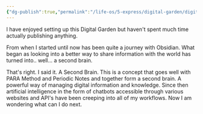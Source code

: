 ```yaml
---
{"dg-publish":true,"permalink":"/life-os/5-express/digital-garden/digital-garden-begins/","tags":["gardenEntry"]}
---
```




I have enjoyed setting up this Digital Garden but haven't spent much time actually publishing anything.

From when I started until now has been quite a journey with Obsidian. What began as looking into a better way to share information with the world has turned into.. well... a second brain.

That's right. I said it. A Second Brain. This is a concept that goes well with PARA Method and Periodic Notes and together form a second brain. A powerful way of managing digital information and knowledge. Since then artificial intelligence in the form of chatbots accessible through various websites and API's have been creeping into all of my workflows. Now I am wondering what can I do next.



